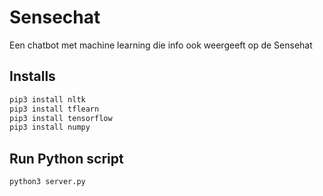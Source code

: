 # Sensechat

Een chatbot met machine learning die info ook weergeeft op de Sensehat

## Installs
```python
pip3 install nltk
pip3 install tflearn
pip3 install tensorflow
pip3 install numpy
```

## Run Python script
```python
python3 server.py
```
